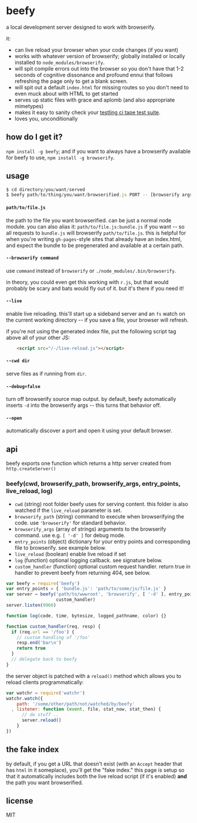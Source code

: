 # beefy

a local development server designed to work with browserify.

it:

* can live reload your browser when your code changes (if you want)
* works with whatever version of browserify; globally installed or 
  locally installed to `node_modules/browserify`.
* will spit compile errors out into the browser so you don't have that
  1-2 seconds of cognitive dissonance and profound ennui that follows
  refreshing the page only to get a blank screen.
* will spit out a default `index.html` for missing routes so you don't
  need to even muck about with HTML to get started
* serves up static files with grace and aplomb (and also appropriate
  mimetypes)
* makes it easy to sanity check your [testling ci tape test suite](http://npm.im/tape/).
* loves you, unconditionally

## how do I get it?

`npm install -g beefy`; and if you want to always have a browserify available
for beefy to use, `npm install -g browserify`.

## usage

```javascript
$ cd directory/you/want/served
$ beefy path/to/thing/you/want/browserified.js PORT -- [browserify args]
```

#### `path/to/file.js`

the path to the file you want browserified. can be just a normal node module.
you can also alias it: `path/to/file.js:bundle.js` if you want -- so all requests
to `bundle.js` will browserify `path/to/file.js`. this is helpful for when you're
writing `gh-pages`-style sites that already have an index.html, and expect the
bundle to be pregenerated and available at a certain path.

#### `--browserify command`

use `command` instead of `browserify` or `./node_modules/.bin/browserify`.

in theory, you could even get this working with `r.js`, but that would probably
be scary and bats would fly out of it. but it's there if you need it!

#### `--live`

enable live reloading. this'll start up a sideband server and an `fs` watch on
the current working directory -- if you save a file, your browser will refresh.

if you're not using the generated index file, put the following script tag above
all of your other JS:

```html
    <script src="/-/live-reload.js"></script>
```

#### `--cwd dir`

serve files as if running from `dir`.

#### `--debug=false`

turn off browserify source map output. by default, beefy automatically inserts
`-d` into the browserify args -- this turns that behavior off.

#### `--open`

automatically discover a port and open it using your default browser.

## api

beefy exports one function which returns a http server created from `http.createServer()`

### beefy(cwd, browserify_path, browserify_args, entry_points, live_reload, log)

* `cwd` (string) root folder beefy uses for serving content. this folder is also watched if the `live_reload` parameter is set.
* `browserify_path` (string) command to execute when browserifying the code. use `'browserify'` for standard behavior.
* `browserify_args` (array of strings) arguments to the browserify command. use e.g. `[ '-d' ]` for debug mode.
* `entry_points` (object) dictionary for your entry points and corresponding file to browserify. see example below.
* `live_reload` (boolean) enable live reload if set
* `log` (function) optional logging callback. see signature below.
* `custom_handler` (function) optional custom request handler. return true in handler to prevent beefy from returning 404, see below.

```js
var beefy = require('beefy')
var entry_points = { 'bundle.js': 'path/to/some/js/file.js' }
var server = beefy('path/to/wwwroot', 'browserify', [ '-d' ], entry_points, true, log,
                   custom_handler)
server.listen(9966)

function log(code, time, bytesize, logged_pathname, color) {}

function custom_handler(req, resp) {
  if (req.url == '/foo') {
    // custom handling of '/foo'
    resp.end('bar\n')
    return true
  }
  // delegate back to beefy
}

```

the server object is patched with a `reload()` method which allows you to reload clients programmatically:

```js
var watchr = require('watchr')
watchr.watch({
    path: '/some/other/path/not/watched/by/beefy'
  , listener: function (event, file, stat_now, stat_then) {
      // do stuff ..
      server.reload()
    }
})

```


## the fake index

by default, if you get a URL that doesn't exist (with an `Accept` header that has `html` in it someplace), you'll get the "fake index." this page is setup so that
it automatically includes both the live reload script (if it's enabled) **and** the
path you want browserified. 

## license

MIT

